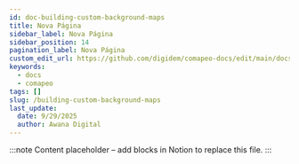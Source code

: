 ```yaml
---
id: doc-building-custom-background-maps
title: Nova Página
sidebar_label: Nova Página
sidebar_position: 14
pagination_label: Nova Página
custom_edit_url: https://github.com/digidem/comapeo-docs/edit/main/docs/customizing-comapeo/building-custom-background-maps.md
keywords:
  - docs
  - comapeo
tags: []
slug: /building-custom-background-maps
last_update:
  date: 9/29/2025
  author: Awana Digital
---
```


<!-- Placeholder content generated automatically because the Notion page is missing a Website Block. -->

:::note
Content placeholder – add blocks in Notion to replace this file.
:::
